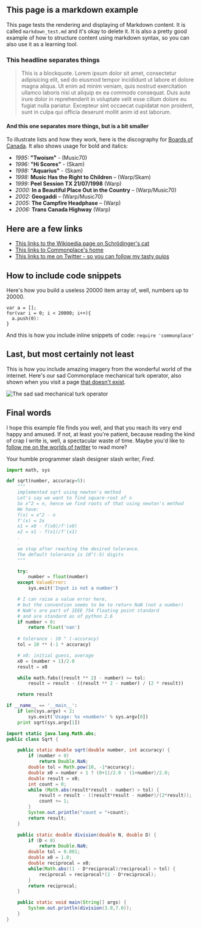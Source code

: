 ## This page is a markdown example

This page tests the rendering and displaying of Markdown content. It is called `markdown_test.md` and it's okay to delete it. It is also a pretty good example of how to structure content using markdown syntax, so you can also use it as a learning tool. 

### This headline separates things

> This is a blockquote. Lorem ipsum dolor sit amet, consectetur adipisicing elit, sed do eiusmod tempor incididunt ut labore et dolore magna aliqua. Ut enim ad minim veniam, quis nostrud exercitation ullamco laboris nisi ut aliquip ex ea commodo consequat. Duis aute irure dolor in reprehenderit in voluptate velit esse cillum dolore eu fugiat nulla pariatur. Excepteur sint occaecat cupidatat non proident, sunt in culpa qui officia deserunt mollit anim id est laborum.

#### And this one separates more things, but is a bit smaller

To illustrate lists and how they work, here is the discography for [Boards of Canada](http://en.wikipedia.org/wiki/Boards_of_Canada). It also shows usage for bold and italics:

* *1995:* **"Twoism"** - (Music70)
* *1996:* **"Hi Scores"** - (Skam)
* *1998:* **"Aquarius"** - (Skam)
* *1998:* **Music Has the Right to Children** – (Warp/Skam)
* *1999:* **Peel Session TX 21/07/1998** (Warp)
* *2000:* **In a Beautiful Place Out in the Country** – (Warp/Music70)
* *2002:* **Geogaddi** – (Warp/Music70)
* *2005:* **The Campfire Headphase** – (Warp)
* *2006:* **Trans Canada Highway** (Warp)

## Here are a few links

* [This links to the Wikipedia page on Schrödinger's cat](http://en.wikipedia.org/wiki/Schr%C3%B6dinger's_cat)
* [This links to Commonplace's home](/)
* [This links to me on Twitter - so you can follow my tasty quips](http://twitter.com/f)


## How to include code snippets

Here's how you build a useless 20000 item array of, well, numbers up to 20000.

    var a = [];
    for(var i = 0; i < 20000; i++){
      a.push(0):
    }

And this is how you include inline snippets of code: `require 'commonplace'`

## Last, but most certainly not least

This is how you include amazing imagery from the wonderful world of the internet. Here's our sad Commonplace mechanical turk operator, also shown when you visit a page [that doesn't exist](/apagethatdoesntexistunlessyouareawesome).

![The sad sad mechanical turk operator](/img/sadturk.png)

## Final words

I hope this example file finds you well, and that you reach its very end happy and amused. If not, at least you're patient, because reading the kind of crap I write is, well, a spectacular waste of time. Maybe you'd like to [follow me on the worlds of twitter](http://twitter.com/f) to read more?

Your humble programmer slash designer slash writer, *Fred*.

```python
import math, sys

def sqrt(number, accuracy=5):
	"""
	implemented sqrt using newton's method
	Let's say we want to find square-root of n
	So x^2 = n, hence we find roots of that using newton's method
	We have:
	f(x) = x^2 - n 
	f'(x) = 2x
 	x1 = x0 - f(x0)/f'(x0)
 	x2 = x1 - f(x1)/f'(x1)
 	.
 	.
 	we stop after reaching the desired tolerance.
 	The default tolerance is 10^(-5) digits
	"""

	try:
		number = float(number)
	except ValueError:
		sys.exit('Input is not a number')

	# I can raise a value error here,
	# but the convention seems to be to return NaN (not a number)
	# NaN's are part of IEEE 754 floating point standard
	# and are standard as of python 2.6
	if number < 0:
		return float('nan')
	
	# tolerance : 10 ^ (-accuracy)
	tol = 10 ** (-1 * accuracy) 

	# x0: initial guess, average
	x0 = (number + 1)/2.0 
	result = x0

	while math.fabs((result ** 2) - number) >= tol:
		result = result - ((result ** 2 - number) / (2 * result))

	return result

if __name__ == '__main__':
	if len(sys.argv) < 2:
		sys.exit('Usage: %s <number>' % sys.argv[0])
	print sqrt(sys.argv[1])
```

```java
import static java.lang.Math.abs;
public class Sqrt {

	public static double sqrt(double number, int accuracy) {
		if (number < 0)
			return Double.NaN;
		double tol = Math.pow(10, -1*accuracy);
		double x0 = number < 1 ? (0+1)/2.0 : (1+number)/2.0;
		double result = x0;
		int count = 0;
		while (Math.abs(result*result - number) > tol) {
			result = result - ((result*result - number)/(2*result));
			count += 1;
		}
		System.out.println("count = "+count);
		return result;
	}

	public static double division(double N, double D) {
		if (D < 0)
			return Double.NaN;
		double tol = 0.001;
		double x0 = 1.0;
		double reciprocal = x0;
		while(Math.abs((1 - D*reciprocal)/reciprocal) > tol) {
			reciprocal = reciprocal*(2 - D*reciprocal);
		}
		return reciprocal;
	}

	public static void main(String[] args) {
		System.out.println(division(3.0,7.0));
	}
}
```